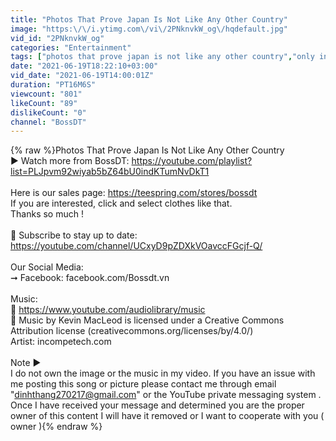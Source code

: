 ```yaml
---
title: "Photos That Prove Japan Is Not Like Any Other Country"
image: "https:\/\/i.ytimg.com\/vi\/2PNknvkW_og\/hqdefault.jpg"
vid_id: "2PNknvkW_og"
categories: "Entertainment"
tags: ["photos that prove japan is not like any other country","only in japan","japan"]
date: "2021-06-19T18:22:10+03:00"
vid_date: "2021-06-19T14:00:01Z"
duration: "PT16M6S"
viewcount: "801"
likeCount: "89"
dislikeCount: "0"
channel: "BossDT"
---
```

{% raw %}Photos That Prove Japan Is Not Like Any Other Country<br />▶️ Watch more from BossDT: <a rel="nofollow" target="blank" href="https://youtube.com/playlist?list=PLJpvm92wiyab5bZ64bU0indKTumNvDkT1">https://youtube.com/playlist?list=PLJpvm92wiyab5bZ64bU0indKTumNvDkT1</a><br /><br />Here is our sales page: <a rel="nofollow" target="blank" href="https://teespring.com/stores/bossdt">https://teespring.com/stores/bossdt</a><br />If you are interested, click and select clothes like that. <br />Thanks so much !<br /><br />🔔 Subscribe to stay up to date: <a rel="nofollow" target="blank" href="https://youtube.com/channel/UCxyD9pZDXkVOavccFGcjf-Q/">https://youtube.com/channel/UCxyD9pZDXkVOavccFGcjf-Q/</a><br /><br />Our Social Media:<br />➞ Facebook: facebook.com/Bossdt.vn<br /><br />Music:<br />🔹 <a rel="nofollow" target="blank" href="https://www.youtube.com/audiolibrary/music">https://www.youtube.com/audiolibrary/music</a><br />🔹 Music by  Kevin MacLeod is licensed under a Creative Commons Attribution license (creativecommons.org/licenses/by/4.0/)<br />Artist: incompetech.com<br /><br />Note ▶<br />I do not own the image or the music in my video. If you have an issue with me posting this song or picture please contact me through email &quot;dinhthang270217@gmail.com&quot; or the YouTube private messaging system . Once I have received your message and determined you are the proper owner of this content I will have it removed or I want to cooperate with you ( owner ){% endraw %}
